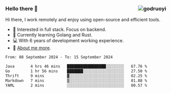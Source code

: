 ### Hello there 👋 <img align="right" src="https://github-readme-stats.vercel.app/api?username=godruoyi&show_icons=true" alt="godruoyi" />

Hi there, I work remotely and enjoy using open-source and efficient tools.

- 🔭 Interested in full stack. Focus on backend.
- 🌱 Currently learning Golang and Rust.
- 💻 With 6 years of development working experience.
- 👒 [About me more](https://godruoyi.com/posts/about-godruoyi).



<!--START_SECTION:waka-->

```txt
From: 08 September 2024 - To: 15 September 2024

Java       4 hrs 46 mins   █████████████████░░░░░░░░   67.76 %
Go         1 hr 56 mins    ███████░░░░░░░░░░░░░░░░░░   27.50 %
Thrift     9 mins          ▓░░░░░░░░░░░░░░░░░░░░░░░░   02.25 %
Markdown   7 mins          ▒░░░░░░░░░░░░░░░░░░░░░░░░   01.88 %
YAML       2 mins          ░░░░░░░░░░░░░░░░░░░░░░░░░   00.57 %
```

<!--END_SECTION:waka-->
